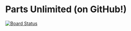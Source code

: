 # Parts Unlimited (on GitHub!)

[![Board Status](https://dev.azure.com/christianreddington/bfcd043b-e27d-4bbd-824a-577f3e816fc9/6ef74b8d-1dd3-42fc-848d-d4098febc382/_apis/work/boardbadge/23f8795c-c756-4267-983d-82e9a1e25b41)](https://dev.azure.com/christianreddington/bfcd043b-e27d-4bbd-824a-577f3e816fc9/_boards/board/t/6ef74b8d-1dd3-42fc-848d-d4098febc382/Microsoft.RequirementCategory/)
